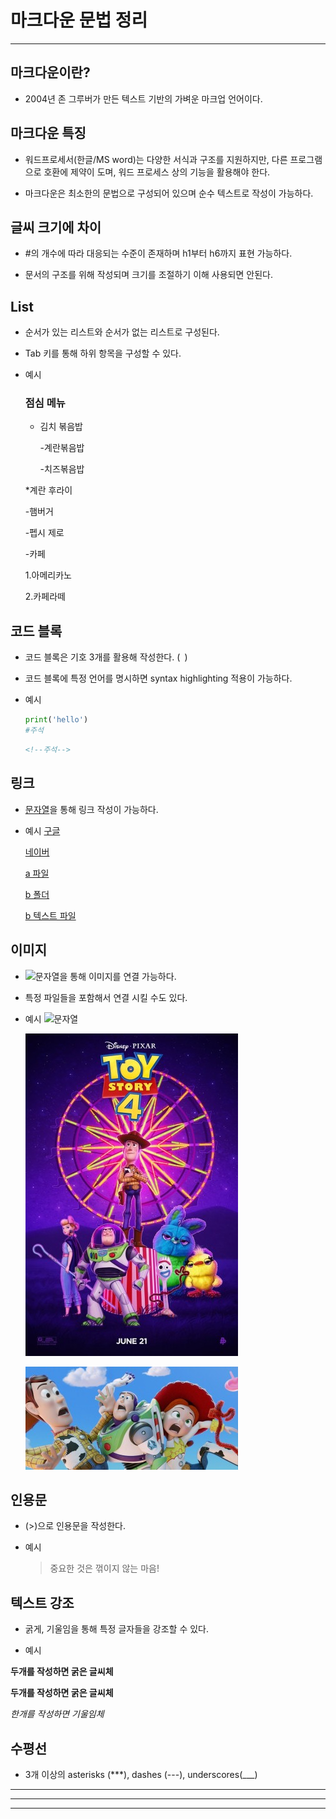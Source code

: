 # **마크다운 문법 정리**
***
## 마크다운이란?
* 2004년 존 그루버가 만든 텍스트 기반의 가벼운 마크업 언어이다.

## 마크다운 특징
* 워드프로세서(한글/MS word)는 다양한 서식과 구조를 지원하지만, 다른 프로그램으로 호환에 제약이 도며, 워드 프로세스 상의 기능을 활용해야 한다.

* 마크다운은 최소한의 문법으로 구성되어 있으며 순수 텍스트로 작성이 가능하다.

## 글씨 크기에 차이

* #의 개수에 따라 대응되는 수준이 존재하며 h1부터 h6까지 표현 가능하다.

* 문서의 구조를 위해 작성되며 크기를 조절하기 이해 사용되면 안된다.

## List 
 
* 순서가 있는 리스트와 순서가 없는 리스트로 구성된다.

* Tab 키를 통해 하위 항목을 구성할 수 있다.

* 예시
  ### 점심 메뉴

  * 김치 볶음밥

    -계란볶음밥
  
    -치즈볶음밥

  *계란 후라이

  -햄버거
  
  -펩시 제로
  
  -카페
  
  1.아메리카노
  
  2.카페라떼


## 코드 블록

* 코드 블록은 기호 3개를 활용해 작성한다. (``` ```)
* 코드 블록에 특정 언어를 명시하면 syntax highlighting 적용이 가능하다.

* 예시
  ```python
  print('hello')
  #주석
  ```
  ```html
  <!--주석-->
  ```

## 링크

* [문자열](url)을 통해 링크 작성이 가능하다.

* 예시
  [구글](https://google.com)

  [네이버](https://naver.com)

  [a 파일](a.md)
  
  [b 폴더](b/)

  [b 텍스트 파일](b/b.txt)

## 이미지

* ![문자열](url)을 통해 이미지를 연결 가능하다.

* 특정 파일들을 포함해서 연결 시킬 수도 있다.

* 예시
  ![문자열](https://search.pstatic.net/common/?src=http%3A%2F%2Fblogfiles.naver.net%2F20160325_170%2Fljhee1008_1458887665724NOyvz_JPEG%2FattachImage_2145036463.jpeg&type=ofullfill340_600_png)

  ![1](1.png)

  ![2](b/2.png)

## 인용문

* (>)으로 인용문을 작성한다.

* 예시
  >중요한 것은 꺾이지 않는 마음!

## 텍스트 강조

* 굵게, 기울임을 통해 특정 글자들을 강조할 수 있다.

* 예시

**두개를 작성하면 굵은 글씨체**

__두개를 작성하면 굵은 글씨체__

*한개를 작성하면 기울임체*

## 수평선

* 3개 이상의 asterisks (***), dashes (---), underscores(___)

***

---

___




  

